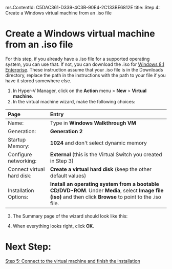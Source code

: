 ms.ContentId: C5DAC361-D339-4C3B-90E4-2C133BE6812E
title: Step 4: Create a Windows virtual machine from an .iso file

# Create a Windows virtual machine from an .iso file #

For this step, if you already have a .iso file for a supported operating system, you can use that. If not, you can download the .iso for [Windows 8.1 Enterprise](http://www.microsoft.com/en-us/evalcenter/evaluate-windows-8-1-enterprise). These instruction assume that your .iso file is in the Downloads directory, replace the path in the instructions with the path to your file if you have it stored somewhere else.

1. In Hyper-V Manager, click on the **Action** menu > **New** > **Virtual machine**. 
2. In the virtual machine wizard, make the following choices:

| **Page** | **Entry** |
|:-----|:-----|
|Name:						|Type in **Windows Walkthrough VM**  |										
|Generation: 				|**Generation 2** 			|										
|Startup Memory:			|**1024** and don't select dynamic memory 				|			
|Configure networking: 		|**External** (this is the Virtual Switch you created in Step 3)	|
|Connect virtual hard disk: |**Create a virtual hard disk** (keep the other default values) 	|
|Installation Options:		|**Install an operating system from a bootable CD/DVD-ROM**. Under **Media**, select **Image file (iso)** and then click **Browse** to point to the .iso file. |
3. The Summary page of the wizard should look like this:
	
	<!-- need screenshot -->
4. When everything looks right, click **OK**. 

# Next Step: #
[Step 5: Connect to the virtual machine and finish the installation](step5.md)